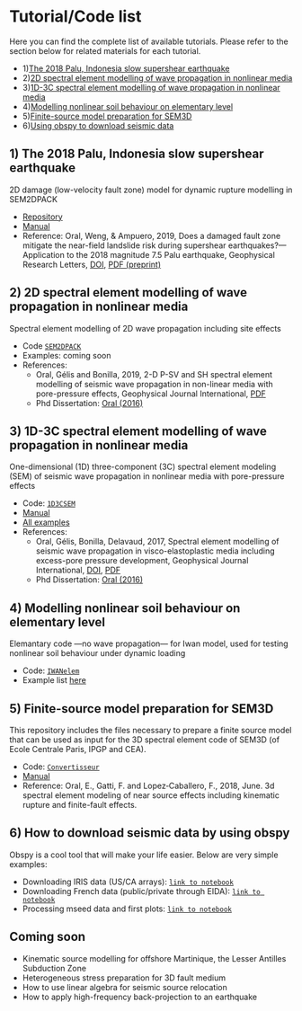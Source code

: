 # Tutorial/Code list
Here you can find the complete list of available tutorials. Please refer to the section below for related materials for each tutorial.
* 1)[The 2018 Palu, Indonesia slow supershear earthquake](#palu)
* 2)[2D spectral element modelling of wave propagation in nonlinear media](#sem2dpack)
* 3)[1D-3C spectral element modelling of wave propagation in nonlinear media](#1d3csem)
* 4)[Modelling nonlinear soil behaviour on elementary level](#iwanelem)
* 5)[Finite-source model preparation for SEM3D ](#convertisseur)
* 6)[Using obspy to download seismic data](#obspy)


<a name="palu"></a>
## 1) The 2018 Palu, Indonesia slow supershear earthquake 
2D damage (low-velocity fault zone) model for dynamic rupture modelling in SEM2DPACK
* [Repository](https://github.com/elifo/damaged_fault)
* [Manual](https://github.com/elifo/damaged_fault/blob/master/README.md)
* Reference: Oral, Weng, & Ampuero, 2019, Does a damaged fault zone mitigate the near-field
landslide risk during supershear earthquakes?—Application to the 2018 magnitude 7.5
Palu earthquake, Geophysical Research Letters, [DOI](https://doi.org/10.1029/2019GL085649), [PDF (preprint)](https://eartharxiv.org/repository/view/638/)

<a name="sem2dpack"></a>
## 2) 2D spectral element modelling of wave propagation in nonlinear media
Spectral element modelling of 2D wave propagation including site effects
* Code [`SEM2DPACK`](https://github.com/jpampuero/sem2dpack/tree/iwan)
* Examples: coming soon
* References: 
    * Oral, Gélis and Bonilla, 2019, 2-D P-SV and SH spectral element modelling of seismic wave propagation in non-linear media with pore-pressure effects, Geophysical Journal International, [PDF](https://eartharxiv.org/repository/view/1954/)
    * Phd Dissertation: [Oral (2016)](https://tel.archives-ouvertes.fr/tel-01562279)

<a name="1d3csem"></a>
## 3) 1D-3C spectral element modelling of wave propagation in nonlinear media
One-dimensional (1D) three-component (3C) spectral element modeling (SEM) of seismic wave propagation in nonlinear media with pore-pressure effects
* Code: [`1D3CSEM`](https://github.com/elifo/1D3CSEM)
* [Manual](https://github.com/elifo/1D3CSEM/blob/main/MANUAL/manual.pdf)
* [All examples](https://github.com/elifo/1D3CSEM/tree/main/EXAMPLES)
* References: 
    * Oral, Gélis, Bonilla, Delavaud, 2017, Spectral element modelling of seismic wave
propagation in visco-elastoplastic media including excess-pore pressure development,
Geophysical Journal International, [DOI](https://doi.org/10.1093/gji/ggx375), [PDF](https://eartharxiv.org/repository/view/1953/)
    * Phd Dissertation: [Oral (2016)](https://tel.archives-ouvertes.fr/tel-01562279)

<a name="iwanelem"></a>
## 4) Modelling nonlinear soil behaviour on elementary level
Elemantary code —no wave propagation— for Iwan model, used for testing nonlinear soil behaviour under dynamic loading
* Code: [`IWANelem`](https://github.com/elifo/IWANelem)
* Example list [here](https://github.com/elifo/IWANelem/blob/master/README.md)

<a name="convertisseur"></a>
## 5) Finite-source model preparation for SEM3D 
This repository includes the files necessary to prepare a finite source model that can be used as input for the 3D spectral element code of SEM3D (of Ecole Centrale Paris, IPGP and CEA).
* Code: [`Convertisseur`](https://github.com/elifo/Convertisseur)
* [Manual](https://github.com/elifo/Convertisseur/blob/master/DOC/manual.pdf)
* Reference: Oral, E., Gatti, F. and Lopez‐Caballero, F., 2018, June. 3d spectral element modeling of near source effects including kinematic rupture and finite-fault effects.


<a name="obspy"></a>
## 6) How to download seismic data by using obspy
Obspy is a cool tool that will make your life easier. Below are very simple examples:  
* Downloading IRIS data (US/CA arrays): [`link to notebook`](https://github.com/elifo/obspy_tutorials/blob/main/download_iris_data.ipynb)
* Downloading French data (public/private through EIDA): [`link to notebook`](https://github.com/elifo/obspy_tutorials/blob/main/download_french_data.ipynb)
* Processing mseed data and first plots: [`link to notebook`](https://github.com/elifo/obspy_tutorials/blob/main/process_mseed_data.ipynb)


## Coming soon
* Kinematic source modelling for offshore Martinique, the Lesser Antilles Subduction Zone
* Heterogeneous stress preparation for 3D fault medium
* How to use linear algebra for seismic source relocation
* How to apply high-frequency back-projection to an earthquake
